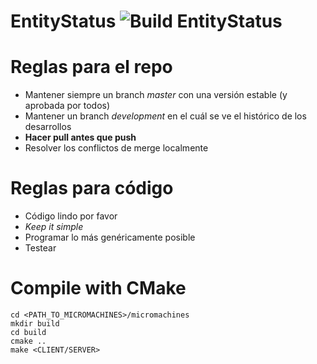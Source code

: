# EntityStatus ![Build EntityStatus](https://travis-ci.com/tomasLopezHidalgo/micromachines.svg?token=oxmxJLZdAcWRA9wdCzqo&branch=master)

# Reglas para el repo

- Mantener siempre un branch *master* con una versión estable (y aprobada por todos)
- Mantener un branch *development* en el cuál se ve el histórico de los desarrollos
- **Hacer pull antes que push** 
- Resolver los conflictos de merge localmente

# Reglas para código

- Código lindo por favor
- *Keep it simple*
- Programar lo más genéricamente posible
- Testear

# Compile with CMake

```
cd <PATH_TO_MICROMACHINES>/micromachines
mkdir build
cd build
cmake ..
make <CLIENT/SERVER>
```
